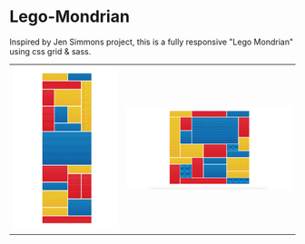 # Lego-Mondrian
Inspired by Jen Simmons project, this is a fully responsive "Lego Mondrian" using css grid &amp; sass.



<table>
  <td><img src="/images/responsive.png" /></td>
  <td><img src="/images/responsive2.png" /></td>  
</table>
